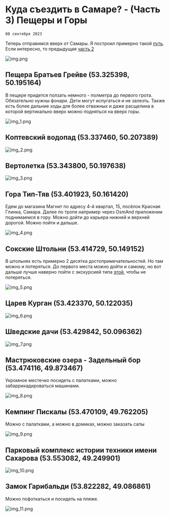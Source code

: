 <!--
{
  "draft": false,
  "tags": ["Путешествие"]
}
-->

# Куда съездить в Самаре? -  (Часть 3) Пещеры и Горы

```blogEnginePageDate
08 сентября 2023
```

Теперь отправимся вверх от Самары. Я построил примерно
такой [путь](https://yandex.ru/maps/?ll=49.963288%2C53.529539&mode=routes&rtext=53.325456%2C50.195044~53.337465%2C50.207388~53.343817%2C50.197630~53.401955%2C50.161396~53.414707%2C50.149215~53.423442%2C50.122406~53.429873%2C50.096461~53.473311%2C49.912102~53.470207%2C49.762191~53.553092%2C49.249838&rtt=auto&ruri=ymapsbm1%3A%2F%2Forg%3Foid%3D235292620598~ymapsbm1%3A%2F%2Forg%3Foid%3D223641812742~ymapsbm1%3A%2F%2Forg%3Foid%3D209490064375~ymapsbm1%3A%2F%2Forg%3Foid%3D29949671635~ymapsbm1%3A%2F%2Forg%3Foid%3D189831361848~ymapsbm1%3A%2F%2Forg%3Foid%3D191157895808~ymapsbm1%3A%2F%2Forg%3Foid%3D58936544231~ymapsbm1%3A%2F%2Forg%3Foid%3D4511508373~ymapsbm1%3A%2F%2Forg%3Foid%3D164195425115~ymapsbm1%3A%2F%2Forg%3Foid%3D1039760000&z=10.27).
Если интересно, то предыдущая [часть 2](../КудаСъездитьВСамареЧасть2/index.html)

![img.png](img.png)

## Пещера Братьев Грейве (53.325398, 50.195164)

В пещере придется ползать немного - полметра до первого грота. Обязательно нужны фонари. Дети могут испугаться и не
залезть. Также есть более дальние ходы для более отважных и даже расщелина в которой вертикально вверх можно подняться
на вверх горы.

![img_1.png](img_1.png)

## Коптевский водопад (53.337460, 50.207389)

![img_2.png](img_2.png)

## Вертолетка (53.343800, 50.197638)

![img_3.png](img_3.png)

## Гора Тип-Тяв (53.401923, 50.161420)

Едем до магазина Магнит по адресу 4-й квартал, 15, посёлок Красная Глинка, Самара. Далее по тропе например через OsmAnd
приложении поднимаемся в гору. Можно дойти до карьера нижней и верхней дорогой. Можно пойти и дальше.

![img_4.png](img_4.png)

## Сокские Штольни (53.414729, 50.149152)

В штольнях есть примерно 2 десятка достопримечательностей. Но там можно и потеряться. До первого места можно дойти и
самому, но вот дальше лучше наверно пойти с экскурсией
типа [этой](https://extremesamara.ru/ekskursii_v_sokskie_shtolni), чтобы не потеряться.

![img_5.png](img_5.png)

## Царев Курган (53.423370, 50.122035)

![img_6.png](img_6.png)

## Шведские дачи (53.429842, 50.096362)

![img_7.png](img_7.png)

## Мастрюковские озера - Задельный бор (53.474116, 49.873467)

Укромное местечко посидеть с палатками, можно забаррикадироваться машинами.

![img_8.png](img_8.png)

## Кемпинг Пискалы (53.470109, 49.762205)

Можно с палатками, а можно в домиках, можно заказать сапы

![img_9.png](img_9.png)

## Парковый комплекс истории техники имени Сахарова (53.553082, 49.249901)

![img_10.png](img_10.png)

## Замок Гарибальди (53.822282, 49.086861)

Можно пофоткаться и посидеть на пляже.

![img_11.png](img_11.png)